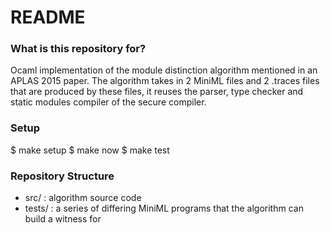 # README #

### What is this repository for? ###

Ocaml implementation of the module distinction algorithm mentioned in an APLAS 2015 paper.
The algorithm takes in 2 MiniML files and 2 .traces files that are produced by these files,
it reuses the parser, type checker and static modules compiler of the secure compiler.


### Setup ###
$ make setup
$ make now
$ make test


### Repository Structure ###
* src/ : algorithm source code
* tests/ : a series of differing MiniML programs that the algorithm can build a witness for


